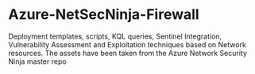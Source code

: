 # Azure-NetSecNinja-Firewall
Deployment templates, scripts, KQL queries, Sentinel Integration, Vulnerability Assessment and Exploitation techniques based on Network resources.  The assets have been taken from the Azure Network Security Ninja master repo
